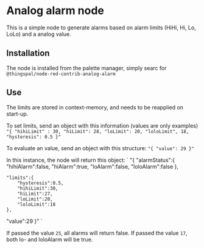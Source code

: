 # Analog alarm node
This is a simple node to generate alarms based on alarm limits (HiHi, Hi, Lo, LoLo) and a analog value.

## Installation
The node is installed from the palette manager, simply searc for `@thingspal/node-red-contrib-analog-alarm`

## Use
The limits are stored in context-memory, and needs to be reapplied on start-up.

To set limits, send an object with this information (values are only examples)
`
"{
    "hihiLimit" : 30,
    "hiLimit": 28,
    "loLimit": 20,
    "loloLimit", 18,
    "hysteresis": 0.5
}"
`

To evaluate an value, send an object with this structure:
`
"{
    "value": 29
}"
`

In this instance, the node will return this object:
`
"{
    "alarmStatus":{
        "hihiAlarm":false,
        "hiAlarm":true,
        "loAlarm":false,
        "loloAlarm":false
    },

    "limits":{
        "hysteresis":0.5,
        "hihiLimit":30,
        "hiLimit":27,
        "loLimit":20,
        "loloLimit":18
    },

"value":29
}"
`

If passed the value `25`, all alarms will return false. If passed the value `17`, both lo- and loloAlarm will be true.

